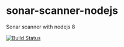 # sonar-scanner-nodejs
Sonar scanner with nodejs 8

[![Build Status](https://travis-ci.com/notbread/sonar-scanner-nodejs.svg?branch=master)](https://travis-ci.com/notbread/sonar-scanner-nodejs)

